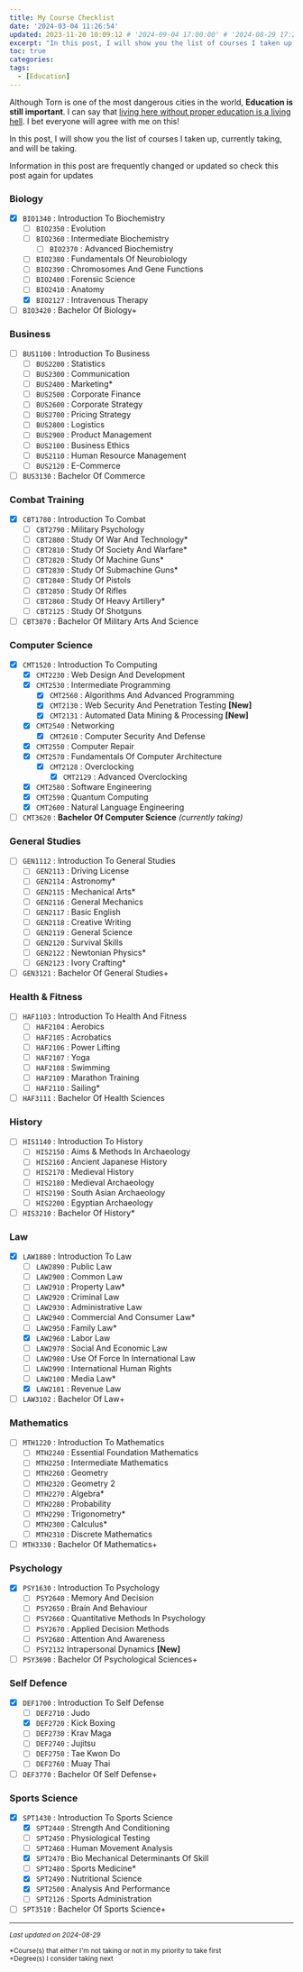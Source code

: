 ```yaml
---
title: My Course Checklist
date: '2024-03-04 11:26:54'
updated: 2023-11-20 10:09:12 # '2024-09-04 17:00:00' # '2024-08-29 17:28:54'
excerpt: "In this post, I will show you the list of courses I taken up, currently taking, and will be taking."
toc: true
categories:
tags:
  - [Education]
---
```


Although Torn is one of the most dangerous cities in the world, **Education is still important**. I can say that <u>living here without proper education is a living hell</u>. I bet everyone will agree with me on this!

In this post, I will show you the list of courses I taken up, currently taking, and will be taking.

<article class="message is-primary">
  <div class="message-body">
    <i class="fas fa-info mr-2"></i> Information in this post are frequently changed or updated so check this post again for updates
  </div>
</article>

### Biology
- [x] `BIO1340` : Introduction To Biochemistry
  - [ ] `BIO2350` : Evolution
  - [ ] `BIO2360` : Intermediate Biochemistry
    - [ ] `BIO2370` : Advanced Biochemistry
  - [ ] `BIO2380` : Fundamentals Of Neurobiology
  - [ ] `BIO2390` : Chromosomes And Gene Functions
  - [ ] `BIO2400` : Forensic Science
  - [ ] `BIO2410` : Anatomy
  - [x] `BIO2127` : Intravenous Therapy
- [ ] `BIO3420` : Bachelor Of Biology+

### Business
- [ ] `BUS1100` : Introduction To Business
  - [ ] `BUS2200` : Statistics
  - [ ] `BUS2300` : Communication
  - [ ] `BUS2400` : Marketing*
  - [ ] `BUS2500` : Corporate Finance
  - [ ] `BUS2600` : Corporate Strategy
  - [ ] `BUS2700` : Pricing Strategy
  - [ ] `BUS2800` : Logistics
  - [ ] `BUS2900` : Product Management
  - [ ] `BUS2100` : Business Ethics
  - [ ] `BUS2110` : Human Resource Management
  - [ ] `BUS2120` : E-Commerce
- [ ] `BUS3130` : Bachelor Of Commerce

### Combat Training
- [x] `CBT1780` : Introduction To Combat
  - [ ] `CBT2790` : Military Psychology
  - [ ] `CBT2800` : Study Of War And Technology*
  - [ ] `CBT2810` : Study Of Society And Warfare*
  - [ ] `CBT2820` : Study Of Machine Guns*
  - [ ] `CBT2830` : Study Of Submachine Guns*
  - [ ] `CBT2840` : Study Of Pistols
  - [ ] `CBT2850` : Study Of Rifles
  - [ ] `CBT2860` : Study Of Heavy Artillery*
  - [ ] `CBT2125` : Study Of Shotguns
- [ ] `CBT3870` : Bachelor Of Military Arts And Science

### Computer Science
- [x] `CMT1520` : Introduction To Computing
  - [x] `CMT2230` : Web Design And Development
  - [x] `CMT2530` : Intermediate Programming
    - [x] `CMT2560` : Algorithms And Advanced Programming
    - [x] `CMT2130` : Web Security And Penetration Testing **[New]**
    - [x] `CMT2131` : Automated Data Mining & Processing **[New]**
  - [x] `CMT2540` : Networking
    - [x] `CMT2610` : Computer Security And Defense
  - [x] `CMT2550` : Computer Repair
  - [x] `CMT2570` : Fundamentals Of Computer Architecture
    - [x] `CMT2128` : Overclocking
      - [x] `CMT2129` : Advanced Overclocking
  - [x] `CMT2580` : Software Engineering
  - [x] `CMT2590` : Quantum Computing
  - [x] `CMT2600` : Natural Language Engineering
- [ ] `CMT3620` : **Bachelor Of Computer Science** *(currently taking)*

### General Studies
- [ ] `GEN1112` : Introduction To General Studies
  - [ ] `GEN2113` : Driving License
  - [ ] `GEN2114` : Astronomy*
  - [ ] `GEN2115` : Mechanical Arts*
  - [ ] `GEN2116` : General Mechanics
  - [ ] `GEN2117` : Basic English
  - [ ] `GEN2118` : Creative Writing
  - [ ] `GEN2119` : General Science
  - [ ] `GEN2120` : Survival Skills
  - [ ] `GEN2122` : Newtonian Physics*
  - [ ] `GEN2123` : Ivory Crafting*
- [ ] `GEN3121` : Bachelor Of General Studies+

### Health & Fitness
- [ ] `HAF1103` : Introduction To Health And Fitness
  - [ ] `HAF2104` : Aerobics
  - [ ] `HAF2105` : Acrobatics
  - [ ] `HAF2106` : Power Lifting
  - [ ] `HAF2107` : Yoga
  - [ ] `HAF2108` : Swimming
  - [ ] `HAF2109` : Marathon Training
  - [ ] `HAF2110` : Sailing*
- [ ] `HAF3111` : Bachelor Of Health Sciences

### History
- [ ] `HIS1140` : Introduction To History
  - [ ] `HIS2150` : Aims & Methods In Archaeology
  - [ ] `HIS2160` : Ancient Japanese History
  - [ ] `HIS2170` : Medieval History
  - [ ] `HIS2180` : Medieval Archaeology
  - [ ] `HIS2190` : South Asian Archaeology
  - [ ] `HIS2200` : Egyptian Archaeology
- [ ] `HIS3210` : Bachelor Of History*

### Law
- [x] `LAW1880` : Introduction To Law
  - [ ] `LAW2890` : Public Law
  - [ ] `LAW2900` : Common Law
  - [ ] `LAW2910` : Property Law*
  - [ ] `LAW2920` : Criminal Law
  - [ ] `LAW2930` : Administrative Law
  - [ ] `LAW2940` : Commercial And Consumer Law*
  - [ ] `LAW2950` : Family Law*
  - [x] `LAW2960` : Labor Law
  - [ ] `LAW2970` : Social And Economic Law
  - [ ] `LAW2980` : Use Of Force In International Law
  - [ ] `LAW2990` : International Human Rights
  - [ ] `LAW2100` : Media Law*
  - [x] `LAW2101` : Revenue Law
- [ ] `LAW3102` : Bachelor Of Law+

### Mathematics
- [ ] `MTH1220` : Introduction To Mathematics
  - [ ] `MTH2240` : Essential Foundation Mathematics
  - [ ] `MTH2250` : Intermediate Mathematics
  - [ ] `MTH2260` : Geometry
  - [ ] `MTH2320` : Geometry 2
  - [ ] `MTH2270` : Algebra*
  - [ ] `MTH2280` : Probability
  - [ ] `MTH2290` : Trigonometry*
  - [ ] `MTH2300` : Calculus*
  - [ ] `MTH2310` : Discrete Mathematics
- [ ] `MTH3330` : Bachelor Of Mathematics+

### Psychology
- [x] `PSY1630` : Introduction To Psychology
  - [ ] `PSY2640` : Memory And Decision
  - [ ] `PSY2650` : Brain And Behaviour
  - [ ] `PSY2660` : Quantitative Methods In Psychology
  - [ ] `PSY2670` : Applied Decision Methods
  - [ ] `PSY2680` : Attention And Awareness
  - [ ] `PSY2132` Intrapersonal Dynamics **[New]**
- [ ] `PSY3690` : Bachelor Of Psychological Sciences+

### Self Defence
- [x] `DEF1700` : Introduction To Self Defense
  - [ ] `DEF2710` : Judo
  - [x] `DEF2720` : Kick Boxing
  - [ ] `DEF2730` : Krav Maga
  - [ ] `DEF2740` : Jujitsu
  - [ ] `DEF2750` : Tae Kwon Do
  - [ ] `DEF2760` : Muay Thai
- [ ] `DEF3770` : Bachelor Of Self Defense+

### Sports Science
- [x] `SPT1430` : Introduction To Sports Science
  - [x] `SPT2440` : Strength And Conditioning
  - [ ] `SPT2450` : Physiological Testing
  - [ ] `SPT2460` : Human Movement Analysis
  - [x] `SPT2470` : Bio Mechanical Determinants Of Skill
  - [ ] `SPT2480` : Sports Medicine*
  - [x] `SPT2490` : Nutritional Science
  - [x] `SPT2500` : Analysis And Performance
  - [ ] `SPT2126` : Sports Administration
- [ ] `SPT3510` : Bachelor Of Sports Science+

___
*<small>Last updated on 2024-08-29</small>*
<article class="message is-primary">
  <div class="message-body">
    <small>
      *Course(s) that either I'm not taking or not in my priority to take first
      <br>
      +Degree(s) I consider taking next
    </small>
  </div>
</article>